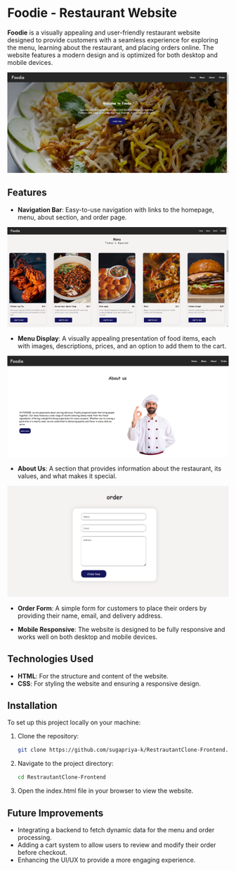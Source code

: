 # Foodie - Restaurant Website

**Foodie** is a visually appealing and user-friendly restaurant website designed to provide customers with a seamless experience for exploring the menu, learning about the restaurant, and placing orders online. The website features a modern design and is optimized for both desktop and mobile devices.

![Foodie Banner](Asset/mainpage.png)

## Features
- **Navigation Bar**: Easy-to-use navigation with links to the homepage, menu, about section, and order page.

![Foodie Menu](Asset/menu.png)

- **Menu Display**: A visually appealing presentation of food items, each with images, descriptions, prices, and an option to add them to the cart.

![Foodie Banner](Asset/about.png)

- **About Us**: A section that provides information about the restaurant, its values, and what makes it special.

![Foodie Banner](Asset/orderpage.png)

- **Order Form**: A simple form for customers to place their orders by providing their name, email, and delivery address.

- **Mobile Responsive**: The website is designed to be fully responsive and works well on both desktop and mobile devices.

## Technologies Used
- **HTML**: For the structure and content of the website.
- **CSS**: For styling the website and ensuring a responsive design.

## Installation

To set up this project locally on your machine:

1. Clone the repository:
   ```bash
   git clone https://github.com/sugapriya-k/RestrautantClone-Frontend.git
2. Navigate to the project directory:
   ```bash
   cd RestrautantClone-Frontend
3. Open the index.html file in your browser to view the website.

## Future Improvements
- Integrating a backend to fetch dynamic data for the menu and order processing.
- Adding a cart system to allow users to review and modify their order before checkout.
- Enhancing the UI/UX to provide a more engaging experience.